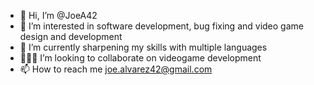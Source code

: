 - 👋 Hi, I’m @JoeA42
- 👀 I’m interested in software development, bug fixing and video game design and development 
- 🌱 I’m currently sharpening my skills with multiple languages
- 👨🏽‍💻 I’m looking to collaborate on videogame development 
- 📫 How to reach me joe.alvarez42@gmail.com

<!---
JoeA42/JoeA42 is a ✨ special ✨ repository because its `README.md` (this file) appears on your GitHub profile.
You can click the Preview link to take a look at your changes.
--->
